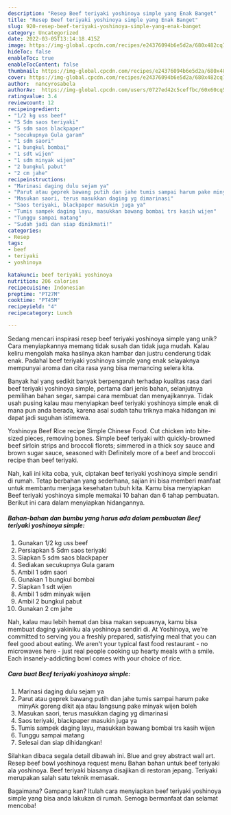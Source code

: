 ```yaml
---
description: "Resep Beef teriyaki yoshinoya simple yang Enak Banget"
title: "Resep Beef teriyaki yoshinoya simple yang Enak Banget"
slug: 920-resep-beef-teriyaki-yoshinoya-simple-yang-enak-banget
category: Uncategorized
date: 2022-03-05T13:14:18.415Z
image: https://img-global.cpcdn.com/recipes/e24376094b6e5d2a/680x482cq70/beef-teriyaki-yoshinoya-simple-foto-resep-utama.jpg
hideToc: false
enableToc: true
enableTocContent: false
thumbnail: https://img-global.cpcdn.com/recipes/e24376094b6e5d2a/680x482cq70/beef-teriyaki-yoshinoya-simple-foto-resep-utama.jpg
cover: https://img-global.cpcdn.com/recipes/e24376094b6e5d2a/680x482cq70/beef-teriyaki-yoshinoya-simple-foto-resep-utama.jpg
author:  nancyrosabela
authorAv:  https://img-global.cpcdn.com/users/0727ed42c5ceffbc/60x60cq50/avatar.jpg
ratingvalue: 3.4
reviewcount: 12
recipeingredient:
- "1/2 kg uss beef"
- "5 Sdm saos teriyaki"
- "5 sdm saos blackpaper"
- "secukupnya Gula garam"
- "1 sdm saori"
- "1 bungkul bombai"
- "1 sdt wijen"
- "1 sdm minyak wijen"
- "2 bungkul pabut"
- "2 cm jahe"
recipeinstructions:
- "Marinasi daging dulu sejam ya"
- "Parut atau geprek bawang putih dan jahe tumis sampai harum pake minyAk goreng dikit aja atau langsung pake minyak wijen boleh"
- "Masukan saori, terus masukkan daging yg dimarinasi"
- "Saos teriyaki, blackpaper masukin juga ya"
- "Tumis sampek daging layu, masukkan bawang bombai trs kasih wijen"
- "Tunggu sampai matang"
- "Sudah jadi dan siap dinikmati!"
categories:
- Resep
tags:
- beef
- teriyaki
- yoshinoya

katakunci: beef teriyaki yoshinoya 
nutrition: 206 calories
recipecuisine: Indonesian
preptime: "PT27M"
cooktime: "PT45M"
recipeyield: "4"
recipecategory: Lunch

---
```



Sedang mencari inspirasi resep beef teriyaki yoshinoya simple yang unik? Cara menyiapkannya memang tidak susah dan tidak juga mudah. Kalau keliru mengolah maka hasilnya akan hambar dan justru cenderung tidak enak. Padahal beef teriyaki yoshinoya simple yang enak selayaknya mempunyai aroma dan cita rasa yang bisa memancing selera kita.


Banyak hal yang sedikit banyak berpengaruh terhadap kualitas rasa dari beef teriyaki yoshinoya simple, pertama dari jenis bahan, selanjutnya pemilihan bahan segar, sampai cara membuat dan menyajikannya. Tidak usah pusing kalau mau menyiapkan beef teriyaki yoshinoya simple enak di mana pun anda berada, karena asal sudah tahu triknya maka hidangan ini dapat jadi suguhan istimewa.

Yoshinoya Beef Rice recipe Simple Chinese Food. Cut chicken into bite-sized pieces, removing bones. Simple beef teriyaki with quickly-browned beef sirloin strips and broccoli florets; simmered in a thick soy sauce and brown sugar sauce, seasoned with Definitely more of a beef and broccoli recipe than beef teriyaki.


Nah, kali ini kita coba, yuk, ciptakan beef teriyaki yoshinoya simple sendiri di rumah. Tetap berbahan yang sederhana, sajian ini bisa memberi manfaat untuk membantu menjaga kesehatan tubuh kita. Kamu bisa menyiapkan Beef teriyaki yoshinoya simple memakai 10 bahan dan 6 tahap pembuatan. Berikut ini cara dalam menyiapkan hidangannya.

<!--inarticleads1-->

##### Bahan-bahan dan bumbu yang harus ada dalam pembuatan Beef teriyaki yoshinoya simple:

1. Gunakan 1/2 kg uss beef
1. Persiapkan 5 Sdm saos teriyaki
1. Siapkan 5 sdm saos blackpaper
1. Sediakan secukupnya Gula garam
1. Ambil 1 sdm saori
1. Gunakan 1 bungkul bombai
1. Siapkan 1 sdt wijen
1. Ambil 1 sdm minyak wijen
1. Ambil 2 bungkul pabut
1. Gunakan 2 cm jahe


Nah, kalau mau lebih hemat dan bisa makan sepuasnya, kamu bisa membuat daging yakiniku ala yoshinoya sendiri di. At Yoshinoya, we&#39;re committed to serving you a freshly prepared, satisfying meal that you can feel good about eating. We aren&#39;t your typical fast food restaurant - no microwaves here - just real people cooking up hearty meals with a smile. Each insanely-addicting bowl comes with your choice of rice. 

<!--inarticleads2-->

##### Cara buat Beef teriyaki yoshinoya simple:

1. Marinasi daging dulu sejam ya
1. Parut atau geprek bawang putih dan jahe tumis sampai harum pake minyAk goreng dikit aja atau langsung pake minyak wijen boleh
1. Masukan saori, terus masukkan daging yg dimarinasi
1. Saos teriyaki, blackpaper masukin juga ya
1. Tumis sampek daging layu, masukkan bawang bombai trs kasih wijen
1. Tunggu sampai matang
1. Selesai dan siap dihidangkan!

Silahkan dibaca segala detail dibawah ini. Blue and grey abstract wall art. Resep beef bowl yoshinoya request menu Bahan bahan untuk beef teriyaki ala yoshinoya. Beef teriyaki biasanya disajikan di restoran jepang. Teriyaki merupakan salah satu teknik memasak. 

Bagaimana? Gampang kan? Itulah cara menyiapkan beef teriyaki yoshinoya simple yang bisa anda lakukan di rumah. Semoga bermanfaat dan selamat mencoba!
